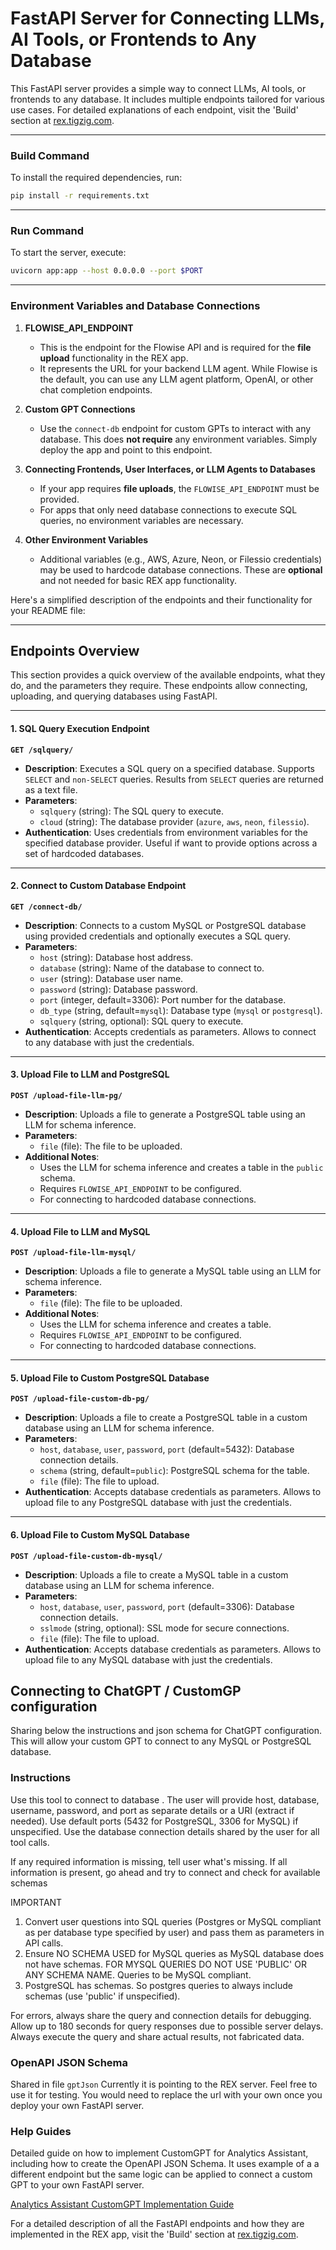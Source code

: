 # FastAPI Server for Connecting LLMs, AI Tools, or Frontends to Any Database

This FastAPI server provides a simple way to connect LLMs, AI tools, or frontends to any database. It includes multiple endpoints tailored for various use cases. For detailed explanations of each endpoint, visit the 'Build' section at [rex.tigzig.com](https://rex.tigzig.com).

---

### Build Command

To install the required dependencies, run:

```bash
pip install -r requirements.txt
```

---

### Run Command

To start the server, execute:

```bash
uvicorn app:app --host 0.0.0.0 --port $PORT
```

---

### Environment Variables and Database Connections

1. **FLOWISE_API_ENDPOINT**  
   - This is the endpoint for the Flowise API and is required for the **file upload** functionality in the REX app.
   - It represents the URL for your backend LLM agent. While Flowise is the default, you can use any LLM agent platform, OpenAI, or other chat completion endpoints.

2. **Custom GPT Connections**  
   - Use the `connect-db` endpoint for custom GPTs to interact with any database. This does **not require** any environment variables. Simply deploy the app and point to this endpoint.

3. **Connecting Frontends, User Interfaces, or LLM Agents to Databases**  
   - If your app requires **file uploads**, the `FLOWISE_API_ENDPOINT` must be provided.  
   - For apps that only need database connections to execute SQL queries, no environment variables are necessary.

4. **Other Environment Variables**  
   - Additional variables (e.g., AWS, Azure, Neon, or Filessio credentials) may be used to hardcode database connections. These are **optional** and not needed for basic REX app functionality.


Here's a simplified description of the endpoints and their functionality for your README file:

---

## Endpoints Overview

This section provides a quick overview of the available endpoints, what they do, and the parameters they require. These endpoints allow connecting, uploading, and querying databases using FastAPI.

---

#### 1. **SQL Query Execution Endpoint**
**`GET /sqlquery/`**  
- **Description**: Executes a SQL query on a specified database. Supports `SELECT` and `non-SELECT` queries. Results from `SELECT` queries are returned as a text file.  
- **Parameters**:  
  - `sqlquery` (string): The SQL query to execute.  
  - `cloud` (string): The database provider (`azure`, `aws`, `neon`, `filessio`).  
- **Authentication**: Uses credentials from environment variables for the specified database provider. Useful if want to provide options across a set of hardcoded databases. 

---

#### 2. **Connect to Custom Database Endpoint**
**`GET /connect-db/`**  
- **Description**: Connects to a custom MySQL or PostgreSQL database using provided credentials and optionally executes a SQL query.  
- **Parameters**:  
  - `host` (string): Database host address.  
  - `database` (string): Name of the database to connect to.  
  - `user` (string): Database user name.  
  - `password` (string): Database password.  
  - `port` (integer, default=3306): Port number for the database.  
  - `db_type` (string, default=`mysql`): Database type (`mysql` or `postgresql`).  
  - `sqlquery` (string, optional): SQL query to execute.  
- **Authentication**: Accepts credentials as parameters.  Allows to connect to any database with just the credentials.

---

#### 3. **Upload File to LLM and PostgreSQL**
**`POST /upload-file-llm-pg/`**  
- **Description**: Uploads a file to generate a PostgreSQL table using an LLM for schema inference.  
- **Parameters**:  
  - `file` (file): The file to be uploaded.  
- **Additional Notes**:  
  - Uses the LLM for schema inference and creates a table in the `public` schema.  
  - Requires `FLOWISE_API_ENDPOINT` to be configured.  
  - For connecting to hardcoded database connections. 

---

#### 4. **Upload File to LLM and MySQL**
**`POST /upload-file-llm-mysql/`**  
- **Description**: Uploads a file to generate a MySQL table using an LLM for schema inference.  
- **Parameters**:  
  - `file` (file): The file to be uploaded.  
- **Additional Notes**:  
  - Uses the LLM for schema inference and creates a table.  
  - Requires `FLOWISE_API_ENDPOINT` to be configured.  
  - For connecting to hardcoded database connections. 

---

#### 5. **Upload File to Custom PostgreSQL Database**
**`POST /upload-file-custom-db-pg/`**  
- **Description**: Uploads a file to create a PostgreSQL table in a custom database using an LLM for schema inference.  
- **Parameters**:  
  - `host`, `database`, `user`, `password`, `port` (default=5432): Database connection details.  
  - `schema` (string, default=`public`): PostgreSQL schema for the table.  
  - `file` (file): The file to upload.  
- **Authentication**: Accepts database credentials as parameters.  Allows to upload file  to any PostgreSQL database with just the credentials.

---

#### 6. **Upload File to Custom MySQL Database**
**`POST /upload-file-custom-db-mysql/`**  
- **Description**: Uploads a file to create a MySQL table in a custom database using an LLM for schema inference.  
- **Parameters**:  
  - `host`, `database`, `user`, `password`, `port` (default=3306): Database connection details.  
  - `sslmode` (string, optional): SSL mode for secure connections.  
  - `file` (file): The file to upload.  
- **Authentication**: Accepts database credentials as parameters. Allows to upload file  to any MySQL database with just the credentials.


## Connecting to ChatGPT / CustomGP configuration
Sharing below the instructions and json schema for  ChatGPT configuration. This will allow your custom GPT to connect to any MySQL or PostgreSQL database.

### Instructions
Use this tool to connect to database . The user will provide host, database, username, password, and port as separate details or a URI (extract if needed). Use default ports (5432 for PostgreSQL, 3306 for MySQL) if unspecified. Use the database connection details shared by the user for all tool calls.

If any required information is missing, tell user what's missing. If all information is present, go ahead and try to connect and check for available schemas

IMPORTANT
1. Convert user questions into SQL queries (Postgres or MySQL compliant as per database type specified by user) and pass them as parameters in API calls. 
2. Ensure NO SCHEMA USED for MySQL queries as MySQL database does not have schemas. FOR MYSQL QUERIES DO NOT USE 'PUBLIC' OR ANY SCHEMA NAME. Queries to be MySQL compliant.
3. PostgreSQL has schemas. So postgres queries to always include schemas (use 'public' if unspecified). 

For errors, always share the query and connection details for debugging. Allow up to 180 seconds for query responses due to possible server delays. Always execute the query and share actual results, not fabricated data.


### OpenAPI JSON Schema
Shared in file `gptJson`
Currently it is pointing to the REX server. Feel free to use it for testing. You would need to replace the url with your own once you deploy your own FastAPI server.

### Help Guides  

Detailed guide on how to implement CustomGPT for Analytics Assistant, including how to create the OpenAPI JSON Schema. It uses example of a a different endpoint but the same logic can be applied to connect a custom GPT to your own FastAPI server.

[Analytics Assistant CustomGPT Implementation Guide](https://medium.com/@amarharolikar/analytics-assistant-customgpt-implementation-guide-9382887e95b5)  

For a detailed description of all the FastAPI endpoints and how they are implemented in the REX app, visit the 'Build' section at [rex.tigzig.com](https://rex.tigzig.com).


